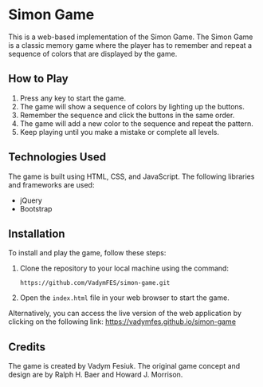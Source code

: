 # Simon Game

This is a web-based implementation of the Simon Game. The Simon Game is a classic memory game where the player has to remember and repeat a sequence of colors that are displayed by the game.

## How to Play

1. Press any key to start the game.
2. The game will show a sequence of colors by lighting up the buttons.
3. Remember the sequence and click the buttons in the same order.
4. The game will add a new color to the sequence and repeat the pattern.
5. Keep playing until you make a mistake or complete all levels.

## Technologies Used

The game is built using HTML, CSS, and JavaScript. 
The following libraries and frameworks are used:

* jQuery
* Bootstrap

## Installation
To install and play the game, follow these steps:

1. Clone the repository to your local machine using the command:

	``` https://github.com/VadymFES/simon-game.git ```

2. Open the ``` index.html ``` file in your web browser to start the game.

Alternatively, you can access the live version of the web application by clicking on the following link: https://vadymfes.github.io/simon-game

## Credits
The game is created by Vadym Fesiuk. The original game concept and design are by Ralph H. Baer and Howard J. Morrison.
